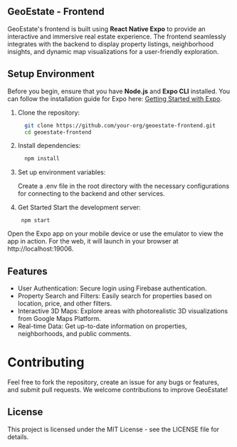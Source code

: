 ## **GeoEstate - Frontend**

GeoEstate's frontend is built using **React Native Expo** to provide an interactive and immersive real estate experience. The frontend seamlessly integrates with the backend to display property listings, neighborhood insights, and dynamic map visualizations for a user-friendly exploration.

## **Setup Environment**

Before you begin, ensure that you have **Node.js** and **Expo CLI** installed. You can follow the installation guide for Expo here: [Getting Started with Expo](https://docs.expo.dev/get-started/installation/).

1. Clone the repository:
   ```bash
     git clone https://github.com/your-org/geoestate-frontend.git
     cd geoestate-frontend
2. Install dependencies:

   ```bash
     npm install
3. Set up environment variables:

   Create a .env file in the root directory with the necessary configurations for connecting to the backend and other services.
4. Get Started
   Start the development server:
     ```
      npm start

Open the Expo app on your mobile device or use the emulator to view the app in action. For the web, it will launch in your browser at http://localhost:19006.

## **Features**
- User Authentication: Secure login using Firebase authentication.
- Property Search and Filters: Easily search for properties based on location, price, and other filters.
- Interactive 3D Maps: Explore areas with photorealistic 3D visualizations from Google Maps Platform.
- Real-time Data: Get up-to-date information on properties, neighborhoods, and public comments.

# Contributing
Feel free to fork the repository, create an issue for any bugs or features, and submit pull requests. We welcome contributions to improve GeoEstate!

## **License**
This project is licensed under the MIT License - see the LICENSE file for details.

